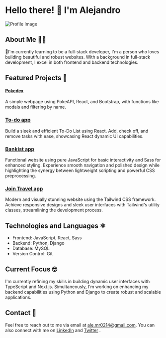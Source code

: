 # Hello there! 👋 I'm Alejandro

![Profile Image](https://avatars.githubusercontent.com/u/48821287?v=4)

## About Me 👨‍💻

🌱I'm currently learning to be a full-stack developer, I'm a person who loves building beautiful and robust websites. With a background in full-stack development, I excel in both frontend and backend technologies.

## Featured Projects 🚀

#### [Pokedex](https://poke-app214.netlify.app/)
A simple webpage using PokeAPI, React, and Bootstrap, with functions like modals and filtering by name.

### [To-do app](https://to-do214.netlify.app/)
Build a sleek and efficient To-Do List using React. Add, check off, and remove tasks with ease, showcasing React dynamic UI capabilities.

### [Bankist app](https://bankist-app214.netlify.app/)
Functional website using pure JavaScript for basic interactivity and Sass for enhanced styling. Experience smooth navigation and polished design while highlighting the synergy between lightweight scripting and powerful CSS preprocessing.

### [Join Travel app](https://join-travel214.netlify.app/)
Modern and visually stunning website using the Tailwind CSS framework. Achieve responsive designs and sleek user interfaces with Tailwind's utility classes, streamlining the development process.
## Technologies and Languages ⚛️

- Frontend: JavaScript, React, Sass <i class="devicon-javascript-plain colored"></i><i class="devicon-react-original colored"></i><i class="devicon-sass-original colored"></i>
- Backend: Python, Django <i class="devicon-python-plain colored"></i><i font-size="200" class="devicon-django-plain"></i>
- Database: MySQL <i class="devicon-mysql-plain-wordmark colored"></i>
- Version Control: Git <i class="devicon-git-plain colored"></i>

## Current Focus 🤓

I'm currently refining my skills in building dynamic user interfaces with TypeScript and Next.js. Simultaneously, I'm working on enhancing my backend capabilities using Python and Django to create robust and scalable applications.

## Contact 💬

Feel free to reach out to me via email at ale.mr0214@gmail.com. You can also connect with me on [LinkedIn](https://www.linkedin.com/in/alejandro-martínez-rivera-43956a226/) <i class="devicon-linkedin-plain colored"></i> and [Twitter](https://twitter.com/alemr214) <i class="devicon-twitter-original colored"></i>.

<Images>
<link rel="stylesheet" href="https://cdn.jsdelivr.net/gh/devicons/devicon@v2.15.1/devicon.min.css">
